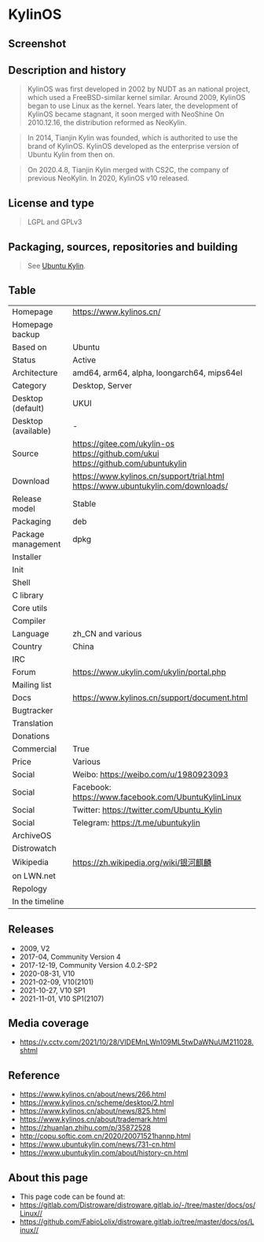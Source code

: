 # KylinOS

## Screenshot


## Description and history

> KylinOS was first developed in 2002 by NUDT as an national project, which used a FreeBSD-similar kernel similar. Around 2009, KylinOS began to use Linux as the kernel. Years later, the development of KylinOS became stagnant, it soon merged with NeoShine On 2010.12.16, the distribution reformed as NeoKylin.

> In 2014, Tianjin Kylin was founded, which is authorited to use the brand of KylinOS. KylinOS developed as the enterprise version of Ubuntu Kylin from then on.

> On 2020.4.8, Tianjin Kylin merged with CS2C, the company of previous NeoKylin. In 2020, KylinOS v10 released.


## License and type

>LGPL and GPLv3


## Packaging, sources, repositories and building

>See [Ubuntu Kylin](https://distroware.gitlab.io/os/Linux/u/ubuntu-kylin/).


## Table

|                       |  |
|-----------------------|--|
| Homepage              | https://www.kylinos.cn/ |
| Homepage backup       |  |
| Based on              | Ubuntu |
| Status                | Active |
| Architecture          | amd64, arm64, alpha, loongarch64, mips64el |
| Category              | Desktop, Server |
| Desktop (default)     | UKUI |
| Desktop (available)   | - |
| Source                | https://gitee.com/ukylin-os <br> https://github.com/ukui <br> https://github.com/ubuntukylin |
| Download              | https://www.kylinos.cn/support/trial.html <br> https://www.ubuntukylin.com/downloads/ |
| Release model         | Stable |
| Packaging             | deb |
| Package management    | dpkg |
| Installer             |  |
| Init                  |  |
| Shell                 |  |
| C library             |  |
| Core utils            |  |
| Compiler              |  |
| Language              | zh_CN and various |
| Country               | China |
| IRC                   |  |
| Forum                 | https://www.ukylin.com/ukylin/portal.php |
| Mailing list          |  |
| Docs                  | https://www.kylinos.cn/support/document.html |
| Bugtracker            |  |
| Translation           |  |
| Donations             |  |
| Commercial            | True |
| Price                 | Various |
| Social                | Weibo: https://weibo.com/u/1980923093 |
| Social                | Facebook: https://www.facebook.com/UbuntuKylinLinux |
| Social                | Twitter: https://twitter.com/Ubuntu_Kylin |
| Social                | Telegram: https://t.me/ubuntukylin |
| ArchiveOS             |  |
| Distrowatch           |  |
| Wikipedia             | https://zh.wikipedia.org/wiki/银河麒麟 |
| on LWN.net            |  |
| Repology              |  |
| In the timeline       |  |


## Releases

* 2009, V2
* 2017-04, Community Version 4
* 2017-12-19, Community Version 4.0.2-SP2
* 2020-08-31, V10
* 2021-02-09, V10(2101)
* 2021-10-27, V10 SP1
* 2021-11-01, V10 SP1(2107)


## Media coverage

* https://v.cctv.com/2021/10/28/VIDEMnLWn109ML5twDaWNuUM211028.shtml

## Reference

* https://www.kylinos.cn/about/news/266.html
* https://www.kylinos.cn/scheme/desktop/2.html
* https://www.kylinos.cn/about/news/825.html
* https://www.kylinos.cn/about/trademark.html
* https://zhuanlan.zhihu.com/p/35872528
* http://copu.softic.com.cn/2020/20071521hannp.html
* https://www.ubuntukylin.com/news/731-cn.html
* https://www.ubuntukylin.com/about/history-cn.html

## About this page

* This page code can be found at:
* <https://gitlab.com/Distroware/distroware.gitlab.io/-/tree/master/docs/os/Linux//>
* <https://github.com/FabioLolix/distroware.gitlab.io/tree/master/docs/os/Linux//>
